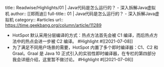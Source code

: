 title:: Readwise/Highlights/01 | Java代码是怎么运行的？ - 深入拆解Java虚拟机
author:: [[郑雨迪]]
full-title:: 01 | Java代码是怎么运行的？ - 深入拆解Java虚拟机
category:: #articles
url:: https://time.geekbang.org/column/article/11289

- HotSpot 默认采用分层编译的方式：热点方法首先会被 C1 编译，而后热点方法中的热点会进一步被 C2 编译。 #Highlight #[[2021-07-08]]
- 为了满足不同用户场景的需要，HotSpot 内置了多个即时编译器：C1、C2 和 Graal。Graal 是 Java 10 正式引入的实验性即时编译器，在专栏的第四部分我会详细介绍，这里暂不做讨论。 #Highlight #[[2021-07-08]]
